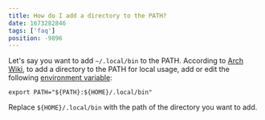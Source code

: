 ```yaml
---
title: How do I add a directory to the PATH?
date: 1673282846
tags: ['faq']
position: -9896
---
```


Let's say you want to add `~/.local/bin` to the PATH.
According to
[Arch Wiki](https://wiki.archlinux.org/title/Environment_variables#Per_user),
to add a directory to the PATH for local usage, add or edit the following
[environment variable](how-do-i-change-an-environment-variable.html):

```
export PATH="${PATH}:${HOME}/.local/bin"
```

Replace `${HOME}/.local/bin` with the path of the directory you want to add.

